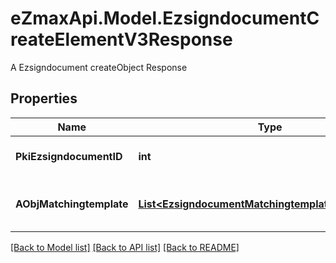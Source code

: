 # eZmaxApi.Model.EzsigndocumentCreateElementV3Response
A Ezsigndocument createObject Response

## Properties

Name | Type | Description | Notes
------------ | ------------- | ------------- | -------------
**PkiEzsigndocumentID** | **int** | The unique ID of the Ezsigndocument | 
**AObjMatchingtemplate** | [**List&lt;EzsigndocumentMatchingtemplateV3Response&gt;**](EzsigndocumentMatchingtemplateV3Response.md) | An array of possibly matching template. | 

[[Back to Model list]](../README.md#documentation-for-models) [[Back to API list]](../README.md#documentation-for-api-endpoints) [[Back to README]](../README.md)

